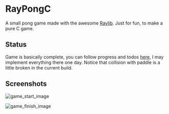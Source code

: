 # RayPongC

A small pong game made with the awesome [Raylib](https://www.raylib.com). Just for fun, to make a pure C game.

## Status

Game is basically complete, you can follow progress and todos [here](https://github.com/XReaper95/RayPongC/projects/1),
I may implement everything there one day. Notice that collision with paddle is a little broken in the current build.

## Screenshots

![game_start_image](https://github.com/XReaper95/RayPongC/tree/master/screenshots/start.png)

![game_finish_image](https://github.com/XReaper95/RayPongC/tree/master/screenshots/finish.png)

